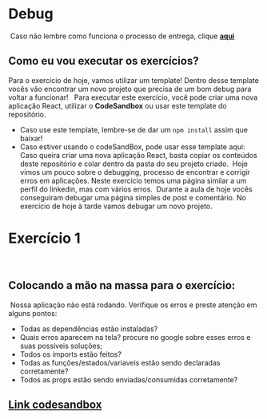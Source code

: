 # Debug
​
Caso não lembre como funciona o processo de entrega, clique [**aqui**](https://github.com/labenuexercicios/instrucoes-entrega)
​
​
## Como eu vou executar os exercícios?
Para o exercício de hoje, vamos utilizar um template! Dentro desse template vocês vão encontrar um novo projeto que precisa de um bom debug para voltar a funcionar!
​
​
Para executar este exercício, você pode criar uma nova aplicação React, utilizar o **CodeSandbox** ou usar este template do repositório.
- Caso use este template, lembre-se de dar um `npm install` assim que baixar! 
- Caso estiver usando o codeSandBox, pode usar esse template aqui: 
​
Caso queira criar uma nova aplicação React, basta copiar os conteúdos deste repositório e colar dentro da pasta do seu projeto criado.
​
Hoje vimos um pouco sobre o debugging, processo de encontrar e corrigir erros em aplicações. Neste exercício temos uma página similar a um perfil do linkedin, mas com vários erros.
​
Durante a aula de hoje vocês conseguiram debugar uma página simples de post e comentário. No exercício de hoje à tarde vamos debugar um novo projeto.
​
# Exercício 1
​
## Colocando a mão na massa para o exercício: 
​
Nossa aplicação não está rodando. Verifique os erros e preste atenção em alguns pontos:
​
- Todas as dependências estão instaladas?
- Quais erros aparecem na tela? procure no google sobre esses erros e suas possíveis soluções;
- Todos os imports estão feitos?
- Todas as funções/estados/variaveis estão sendo declaradas corretamente?
- Todos as props estão sendo enviadas/consumidas corretamente?
 
## [**Link codesandbox**](https://codesandbox.io/s/debug-exercicio-dgh9wi)
 
